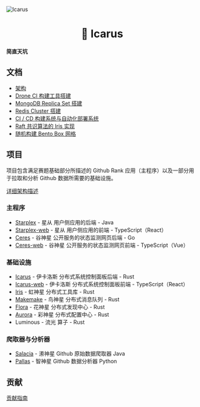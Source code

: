 ![Icarus](https://ice.frostsky.com/2024/10/25/71cadee62ff279e70272ad13431e9cce.png)

<h1 align="center">🌟 Icarus</h1>

**简直天坑**

## 文档

- [架构](/docs/architecture.md)
- [Drone CI 构建工具搭建](./docs/drone-ci.md)
- [MongoDB Replica Set 搭建](./docs/mongodb-replica-set.md)
- [Redis Cluster 搭建](./docs/redis-cluster.md)
- [CI / CD 构建系统与自动化部署系统](./docs/ci-cd.md)
- [Raft 共识算法的 Iris 实现](./docs/iris-raft.md)
- [随机构建 Bento Box 网格](./docs/build-a-random-bento-box-grip.md)

## 项目

项目包含满足赛题基础部分所描述的 Github Rank 应用（主程序）以及一部分用于拉取和分析 Github 数据所需要的基础设施。

[详细架构描述](./docs/architecture.md)

### 主程序
- [Starplex](./starplex) - 星从 用户侧应用的后端 - Java
- [Starplex-web](./starplex-web) - 星从 用户侧应用的前端 - TypeScript（React）
- [Ceres](./ceres) - 谷神星 公开服务的状态监测网页后端 - Go
- [Ceres-web](./ceres-web) - 谷神星 公开服务的状态监测网页前端 - TypeScript（Vue）

### 基础设施
- [Icarus](./icarus) - 伊卡洛斯 分布式系统控制面板后端 - Rust
- [Icarus-web](./icarus-web) - 伊卡洛斯 分布式系统控制面板前端 - TypeScript（React）
- [Iris](./iris) - 虹神星 分布式工具库 - Rust
- [Makemake](./makemake) - 鸟神星 分布式消息队列 - Rust
- [Flora](./flora) - 花神星 分布式发现中心 - Rust
- [Aurora](./aurora) - 彩神星 分布式配置中心 - Rust
- Luminous - 流光 算子 - Rust

### 爬取器与分析器

- [Salacia](./salacia) - 潫神星 Github 原始数据爬取器 Java
- [Pallas](./pallas) - 智神星 Github 数据分析器 Python

## 贡献

[贡献指南](./CONTRIBUTING.md)